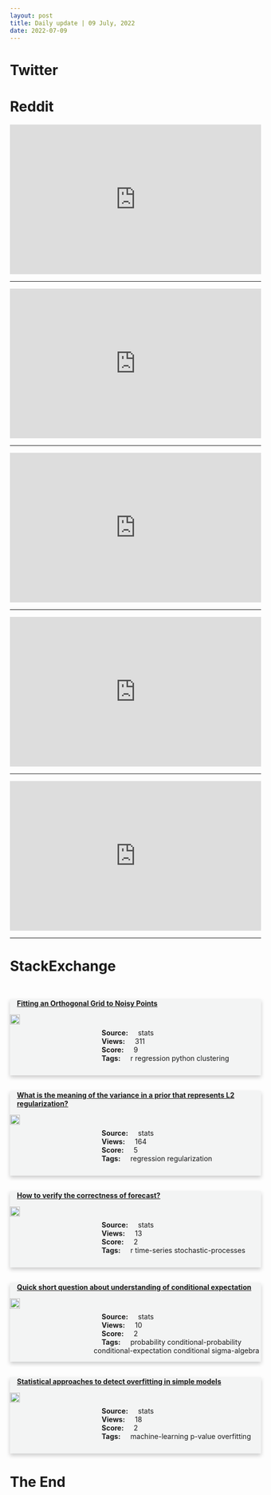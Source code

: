 ```yaml
---
layout: post
title: Daily update | 09 July, 2022
date: 2022-07-09
---
```


<script async src="https://platform.twitter.com/widgets.js" charset="utf-8"></script>


<script src='https://storage.ko-fi.com/cdn/scripts/overlay-widget.js'></script>
<script>
  kofiWidgetOverlay.draw('themldojo', {
    'type': 'floating-chat',
    'floating-chat.donateButton.text': 'Support me',
    'floating-chat.donateButton.background-color': '#f45d22',
    'floating-chat.donateButton.text-color': '#fff'
  });
</script>

# Twitter 

<blockquote class="twitter-tweet"><a href="https://twitter.com/sidhant/status/1545361678623133697"></a></blockquote>

<blockquote class="twitter-tweet"><a href="https://twitter.com/rjrshr/status/1545446397759016962"></a></blockquote>

<blockquote class="twitter-tweet"><a href="https://twitter.com/KirkDBorne/status/1545234490079027206"></a></blockquote>

<blockquote class="twitter-tweet"><a href="https://twitter.com/ales_frost/status/1545233636256989186"></a></blockquote>

<blockquote class="twitter-tweet"><a href="https://twitter.com/RobertKennedyJr/status/1545523620503437312"></a></blockquote>

<blockquote class="twitter-tweet"><a href="https://twitter.com/ylecun/status/1545450912050827272"></a></blockquote>

<blockquote class="twitter-tweet"><a href="https://twitter.com/ylecun/status/1545210275237953537"></a></blockquote>

<blockquote class="twitter-tweet"><a href="https://twitter.com/ylecun/status/1545451408706736128"></a></blockquote>

<blockquote class="twitter-tweet"><a href="https://twitter.com/MetaAI/status/1545439482656067585"></a></blockquote>

<blockquote class="twitter-tweet"><a href="https://twitter.com/karpathy/status/1545473118151405569"></a></blockquote>

# Reddit 

<iframe id="reddit-embed" src="https://www.redditmedia.com/r/datascience/comments/vtzw0b/the_data_science_trap_a_rebuttal?ref_source=embed&amp;ref=share&amp;embed=true" sandbox="allow-scripts allow-same-origin allow-popups" style="border: none;" height="300" width="100%" scrolling="yes"></iframe>
<hr style="width:100%;text-align:left;margin-left:0">
<iframe id="reddit-embed" src="https://www.redditmedia.com/r/MachineLearning/comments/vu4r1g/p_sioyek_14_academic_pdf_viewer?ref_source=embed&amp;ref=share&amp;embed=true" sandbox="allow-scripts allow-same-origin allow-popups" style="border: none;" height="300" width="100%" scrolling="yes"></iframe>
<hr style="width:100%;text-align:left;margin-left:0">
<iframe id="reddit-embed" src="https://www.redditmedia.com/r/datascience/comments/vufypp/forecasting_with_very_large_seasonal_sales_spike?ref_source=embed&amp;ref=share&amp;embed=true" sandbox="allow-scripts allow-same-origin allow-popups" style="border: none;" height="300" width="100%" scrolling="yes"></iframe>
<hr style="width:100%;text-align:left;margin-left:0">
<iframe id="reddit-embed" src="https://www.redditmedia.com/r/MachineLearning/comments/vueqv8/r_deepspeed_inference_enabling_efficient?ref_source=embed&amp;ref=share&amp;embed=true" sandbox="allow-scripts allow-same-origin allow-popups" style="border: none;" height="300" width="100%" scrolling="yes"></iframe>
<hr style="width:100%;text-align:left;margin-left:0">
<iframe id="reddit-embed" src="https://www.redditmedia.com/r/datascience/comments/vu5gpr/saw_in_an_old_thread_the_other_day_that?ref_source=embed&amp;ref=share&amp;embed=true" sandbox="allow-scripts allow-same-origin allow-popups" style="border: none;" height="300" width="100%" scrolling="yes"></iframe>
<hr style="width:100%;text-align:left;margin-left:0">

<style>
.card {
box-shadow: 0 4px 8px 0 rgba(0,0,0,0.2);
transition: 0.3s;
width: 100%;
background-color: #F3F4F4;
}
p{
    margin-left:  3em;
    padding-top: 1em;
}
.part2{
    display: grid;
    grid-template-columns: 1fr 3fr;
}
h4{
    margin: 1em;
}

.card:hover {
box-shadow: 0 8px 16px 0 rgba(0,0,0,0.2);
}
b {
padding: 2px 16px;
}
</style>
  
# StackExchange 


  <br>
  <div class="card">
  <h4><a href='https://stats.stackexchange.com/questions/581275/fitting-an-orthogonal-grid-to-noisy-points'>Fitting an Orthogonal Grid to Noisy Points</a></h4> 
  <div class="part2">
      <img src="https://cdn.sstatic.net/Sites/stats/Img/apple-touch-icon@2.png?v=344f57aa10cc" alt="Img missing!" style="width:40%">
      <p><b>Source:</b> stats<br><b>Views:</b> 311<br><b>Score:</b> 9<br><b>Tags:</b> <span class="badge badge-dark">r</span> <span class="badge badge-dark">regression</span> <span class="badge badge-dark">python</span> <span class="badge badge-dark">clustering</span></p> 
  </div>
  </div>
      
  <br>
  <div class="card">
  <h4><a href='https://stats.stackexchange.com/questions/581279/what-is-the-meaning-of-the-variance-in-a-prior-that-represents-l2-regularization'>What is the meaning of the variance in a prior that represents L2 regularization?</a></h4> 
  <div class="part2">
      <img src="https://cdn.sstatic.net/Sites/stats/Img/apple-touch-icon@2.png?v=344f57aa10cc" alt="Img missing!" style="width:40%">
      <p><b>Source:</b> stats<br><b>Views:</b> 164<br><b>Score:</b> 5<br><b>Tags:</b> <span class="badge badge-dark">regression</span> <span class="badge badge-dark">regularization</span></p> 
  </div>
  </div>
      
  <br>
  <div class="card">
  <h4><a href='https://stats.stackexchange.com/questions/581358/how-to-verify-the-correctness-of-forecast'>How to verify the correctness of forecast?</a></h4> 
  <div class="part2">
      <img src="https://cdn.sstatic.net/Sites/stats/Img/apple-touch-icon@2.png?v=344f57aa10cc" alt="Img missing!" style="width:40%">
      <p><b>Source:</b> stats<br><b>Views:</b> 13<br><b>Score:</b> 2<br><b>Tags:</b> <span class="badge badge-dark">r</span> <span class="badge badge-dark">time-series</span> <span class="badge badge-dark">stochastic-processes</span></p> 
  </div>
  </div>
      
  <br>
  <div class="card">
  <h4><a href='https://stats.stackexchange.com/questions/581377/quick-short-question-about-understanding-of-conditional-expectation'>Quick short question about understanding of conditional expectation</a></h4> 
  <div class="part2">
      <img src="https://cdn.sstatic.net/Sites/stats/Img/apple-touch-icon@2.png?v=344f57aa10cc" alt="Img missing!" style="width:40%">
      <p><b>Source:</b> stats<br><b>Views:</b> 10<br><b>Score:</b> 2<br><b>Tags:</b> <span class="badge badge-dark">probability</span> <span class="badge badge-dark">conditional-probability</span> <span class="badge badge-dark">conditional-expectation</span> <span class="badge badge-dark">conditional</span> <span class="badge badge-dark">sigma-algebra</span></p> 
  </div>
  </div>
      
  <br>
  <div class="card">
  <h4><a href='https://stats.stackexchange.com/questions/581349/statistical-approaches-to-detect-overfitting-in-simple-models'>Statistical approaches to detect overfitting in simple models</a></h4> 
  <div class="part2">
      <img src="https://cdn.sstatic.net/Sites/stats/Img/apple-touch-icon@2.png?v=344f57aa10cc" alt="Img missing!" style="width:40%">
      <p><b>Source:</b> stats<br><b>Views:</b> 18<br><b>Score:</b> 2<br><b>Tags:</b> <span class="badge badge-dark">machine-learning</span> <span class="badge badge-dark">p-value</span> <span class="badge badge-dark">overfitting</span></p> 
  </div>
  </div>
      
# The End